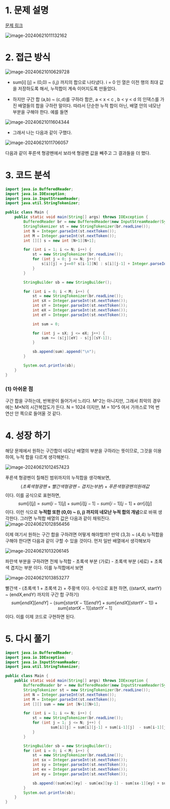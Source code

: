 # 1. 문제 설명

[문제 링크](https://www.acmicpc.net/problem/11660)

![image-20240621011132162](https://github.com/dalcheonroadhead/algo/assets/102154788/164ba394-0ff5-4b16-a8b4-62f9d994b57c)


# 2. 접근 방식


![image-20240621010629728](https://github.com/dalcheonroadhead/algo/assets/102154788/193385e4-32bb-4766-b531-7a1dd98bb301)



- sum[i] [j] = (0,0) ~ (i,j) 까지의 합으로 나타냈다. 
  i = 0 인 열은 이전 행의 최대 값을 저장하도록 해서, 누적합이 계속 이어지도록 만들었다. 

- 하지만 구간 합 (a,b) ~ (c,d)를 구하라 함은,  a < x < c , b < y < d 의 인덱스를 가진 배열들의 합을 구하란 말이다. 따라서 단순한 누적 합이 아닌, 배열 안의 네모난 부분을 구해야 한다.  예를 들면

![image-20240621011604344](https://github.com/dalcheonroadhead/algo/assets/102154788/d70fa556-90af-4bb5-973f-3a5b11c45163)


- 그래서 나는 다음과 같이 구했다.

![image-20240621011706057](https://github.com/dalcheonroadhead/algo/assets/102154788/2645ed2c-f97e-41fd-bc68-50920e88b3de)


  다음과 같이 푸른색 형광펜에서 보라색 형광펜 값을 빼주고 그 결과들을 더 했다. 

# 3. 코드 분석

```java
import java.io.BufferedReader;
import java.io.IOException;
import java.io.InputStreamReader;
import java.util.StringTokenizer;

public class Main {
    public static void main(String[] args) throws IOException {
        BufferedReader br = new BufferedReader(new InputStreamReader(System.in));
        StringTokenizer st = new StringTokenizer(br.readLine());
        int N = Integer.parseInt(st.nextToken());
        int M = Integer.parseInt(st.nextToken());
        int [][] s = new int [N+1][N+1];

        for (int i = 1; i <= N; i++) {
            st = new StringTokenizer(br.readLine());
            for (int j = 0; j <= N; j++) {
                s[i][j] = j==0? s[i-1][N] : s[i][j-1] + Integer.parseInt(st.nextToken());
            }
        }

        StringBuilder sb = new StringBuilder();

        for (int i = 0; i < M; i++) {
            st = new StringTokenizer(br.readLine());
            int sX = Integer.parseInt(st.nextToken());
            int sY = Integer.parseInt(st.nextToken());
            int eX = Integer.parseInt(st.nextToken());
            int eY = Integer.parseInt(st.nextToken());

            int sum = 0;

            for (int j = sX; j <= eX; j++) {
                sum += (s[j][eY] - s[j][sY-1]);
            }

            sb.append(sum).append("\n");
        }

        System.out.println(sb);
    }
}
```

### (1) 아쉬운 점

구간 합을 구하는데, 반복문이 들어가서 느리다. M^2는 아니지만, 그래서 최악의 경우에는 M*N의 시간복잡도가 든다. N = 1024 이지만, M = 10^5 여서 가까스로 1억 번 연산 안 쪽으로 들어올 것 같다. 

# 4. 성장 하기

해당 문제에서 원하는 구간합이 네모난 배열의 부분을 구하라는 뜻이므로, 그것을 이용하여, 누적 합을 다르게 생각해본다. 

![image-20240621012457423](https://github.com/dalcheonroadhead/algo/assets/102154788/a61896c8-c758-41b5-9cfc-798f952ebcd2)


푸른색 형광펜이 칠해진 범위까지의 누적합을 생각해보면,
$$
(초록색 형광펜 + 빨간색 형광펜 - 겹치는 부분) + 푸른색 형광펜의 원래 값
$$
이다. 
이를 공식으로 표현하면,
$$
sum[i][j] = sum[i-1][j] + sum[i][j-1] - sum[i-1][j-1] + arr[i][j]
$$
이다. 
이런 식으로 **누적합 또한 (0,0) ~ (i, j) 까지의 네모난 누적 합의 개념**으로 바꿔 생각한다. 그러면 누적합 배열의 값은 다음과 같이 채워진다.
![image-20240621012856456](https://github.com/dalcheonroadhead/algo/assets/102154788/a7d0609c-7186-4def-9014-309b8e38a262)


이제 여기서 원하는 구간 합을 구하려면 어떻게 해야할까? 
만약 (3,3) ~ (4,4) 누적합을 구해야 한다면 다음과 같이 구할 수 있을 것이다. 먼저 일반 배열에서 생각해보자

![image-20240621013206145](https://github.com/dalcheonroadhead/algo/assets/102154788/80cd89d7-f5c1-43d3-9485-07d5ec167070)


파란색 부분을 구하려면 전체 누적합 - 초록색 부분 (가로) - 초록색 부분 (세로) + 초록색 겹치는 부분 이다. 
이를 누적합에서 보면 

![image-20240621013853277](https://github.com/dalcheonroadhead/algo/assets/102154788/340c795f-9054-4063-9dd4-51b9ed170647)


빨간색 - (초록색 1 + 초록색 2) + 주황색 이다. 
수식으로 표현 하면,  ((startX, startY) ~ (endX,endY) 까지의 구간 합 구하기)
$$
sum[endX][endY] - (sum[startX-1][endY] + sum[endX][startY-1])+sum[startX-1][startY-1]
$$
이다. 
이를 이제 코드로 구현하면 된다.

# 5. 다시 풀기

```java
import java.io.BufferedReader;
import java.io.IOException;
import java.io.InputStreamReader;
import java.util.StringTokenizer;

public class Main {
    public static void main(String[] args) throws IOException {
        BufferedReader br = new BufferedReader(new InputStreamReader(System.in));
        StringTokenizer st = new StringTokenizer(br.readLine());
        int N = Integer.parseInt(st.nextToken());
        int M = Integer.parseInt(st.nextToken());
        int [][] sum = new int [N+1][N+1];

        for (int i = 1; i <= N; i++) {
            st = new StringTokenizer(br.readLine());
            for (int j = 1; j <= N; j++) {
                    sum[i][j] = sum[i][j-1] + sum[i-1][j]  - sum[i-1][j-1] + Integer.parseInt(st.nextToken());
            }
        }

        StringBuilder sb = new StringBuilder();
        for (int i = 0; i < M; i++) {
            st = new StringTokenizer(br.readLine());
            int sx = Integer.parseInt(st.nextToken());
            int sy = Integer.parseInt(st.nextToken());
            int ex = Integer.parseInt(st.nextToken());
            int ey = Integer.parseInt(st.nextToken());

            sb.append((sum[ex][ey] - sum[ex][sy-1] - sum[sx-1][ey] + sum[sx-1][sy-1])).append("\n");
        }
        System.out.println(sb);
    }
}
```

